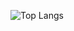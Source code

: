 ![Top Langs](https://github-readme-stats.vercel.app/api/top-langs/?username=thatyota&layout=compact)
